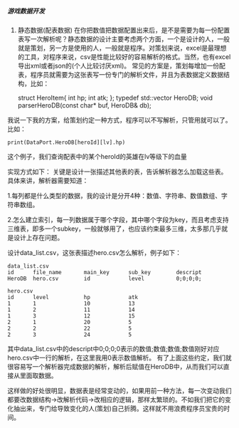 ##### 游戏数据开发
1) 静态数据(配表数据)
在你把数值把数据配置出来后，是不是需要为每一份配置表写一次解析呢？静态数据的设计主要考虑两个方面，一个是设计的人，一般就是策划，另一方是使用的人，一般就是程序。对策划来说，excel是最理想的工具，对程序来说，csv是性能比较好的容易解析的格式。当然，也有excel导出xml或者json的(个人比较讨厌xml)。
常见的方案是，策划每增加一份配表，程序员就需要为这张表写一份专门的解析文件，并且为表数据定义数据结构，比如：

	struct HeroItem{
		int hp;
		int atk;
	};
	typedef std::vector<HeroItem> HeroDB;
	void parserHeroDB(const char* buf, HeroDB& db);

我说一下我的方案，给策划约定一种方式，程序可以不写解析，只管用就可以了。比如：

	print(DataPort.HeroDB[heroId][lv].hp)
	
这个例子，我们查询配表中的某个heroId的英雄在lv等级下的血量

实现方式如下：
关键是设计一张描述其他表的表，告诉解析器怎么加载这些表。具体来讲，解析器需要知道：

1.每列都是什么类型的数据，我的设计是分开4种：数值、字符串、数值数组、字符串数组。

2.怎么建立索引，每一列数据属于哪个字段，其中哪个字段为key，而且考虑支持三维表，即多一个subkey，一般就够用了，也应该约束最多三维，太多那几乎就是设计上存在问题。

设计data_list.csv，这张表描述hero.csv怎么解析，例子如下：

	data_list.csv
	id      file_name       main_key      sub_key        descript
	HeroDB  hero.csv        id            level          0;0;0;0;

	hero.csv
	id      level           hp            atk
	1       1               10            13
	1       2               11            14
	1       3               12            15
	2       1               20            5
	2       2               22            5
	2       3               24            5

其中data_list.csv中的descript中0;0;0;0表示的数值;数值;数值;数值刚好对应hero.csv中一行的解析，在这里我用0表示数值解析。
有了上面这些约定，我们就很容易写一个解析器完成数据的解析，解析后赋值在HeroDB中，从而我们可以直接从里面取数据。

这样做的好处很明显，数据表是经常变动的，如果用前一种方法，每一次变动我们都要改数据结构->改解析代码->改相应的逻辑，那样太繁琐的。不如我们把它的变化抽出来，专门给导致变化的人(策划)自己折腾。这样就不用浪费程序员宝贵的时间。